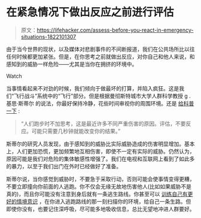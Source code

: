 # 在紧急情况下做出反应之前进行评估

> 原文：<https://lifehacker.com/assess-before-you-react-in-emergency-situations-1822101307>

由于当今世界的现状，以及媒体对悲剧事件的不间断报道，我们在公共场所比以往任何时候都更加紧张。但是，在你思考之前就做出反应，对你自己和他人来说，和感知到的威胁一样危险——尤其是当你在拥挤的环境中。

Watch

当事情看起来不对劲的时候，我们倾向于做最坏的打算，并陷入疯狂。这是我们“飞行战斗”系统中的“飞行”部分。但是根据曼彻斯特城市大学人群科学教授 g .基思·斯蒂尔 的说法，你最好保持冷静，花些时间审视你的周围环境。还是 [给科普一下](https://www.popsci.com/what-to-do-crowd-crush-panic#page-2) :

> “人们跑步时不加思考，这是最近许多不同严重伤害的原因。评估，不要反应。可能只需要几秒钟就能改变你的结果。”

斯蒂尔的研究人员发现，由于感知到的威胁比实际威胁造成的伤害明显增加。基本上，人们更加恐慌，更加频繁地互相伤害，即使不一定有实际的威胁。仍然认为，原因可能是我们对危险的集体敏感性增强了。我们在电视和互联网上看到了如此多的暴力，以至于我们出门在外时已经做好了准备。

斯蒂尔说，当你感觉到威胁时，不要急于采取行动，否则可能会使事情变得更糟，不要立即撞向你前面的人逃跑。你不仅会无缘无故地伤害他人(比如如果威胁不是真的)，而且你可能没有注意到身后就有一条逃生路线。你甚至可以 [训练自己有更好的情境意识](https://lifehacker.com/develop-your-situational-awareness-with-the-ooda-loop-1685050030) ，在你进入逃跑路线的那一刻扫描你的环境，给自己一条生路。但即使你没有，也要记住深呼吸，尽可能多地吸收信息，总比无望地冲进人群要好。